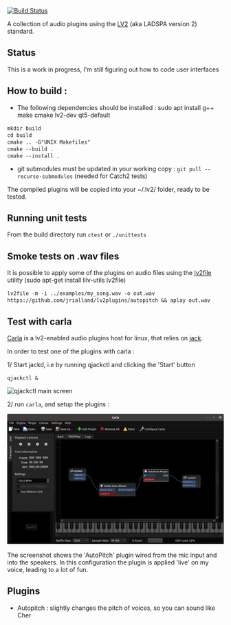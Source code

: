 
[![Build Status](https://travis-ci.org/jrialland/lv2plugins.svg?branch=main)](https://travis-ci.org/jrialland/lv2plugins)

A collection of audio plugins using the [LV2](https://lv2plug.in/) (aka LADSPA version 2) standard.


Status
------

This is a work in progress, I'm still figuring out how to code user interfaces


How to build :
---------

- The following dependencies should be installed : sudo apt install g++ make cmake lv2-dev qt5-default

```
mkdir build
cd build 
cmake .. -G"UNIX Makefiles"
cmake --build .
cmake --install .
```

- git submodules must be updated in your working copy : `git pull --recurse-submodules` (needed for Catch2 tests)

The compiled plugins will be copied into your ~/.lv2/ folder, ready to be tested.

Running unit tests
------------------
From the build directory run `ctest` or `./unittests`


Smoke tests on .wav files
--------------------------

It is possible to apply some of the plugins on audio files using the [lv2file](https://github.com/jeremysalwen/lv2file) utility (sudo apt-get install lilv-utils lv2file)

```
lv2file -m -i ../examples/my_song.wav -o out.wav https://github.com/jrialland/lv2plugins/autopitch && aplay out.wav
```


Test with carla
---------------

[Carla](https://github.com/falkTX/Carla) is a lv2-enabled audio plugins host for linux, that relies on [jack](https://jackaudio.org/).

In order to test one of the plugins with carla :

1/ Start jackd, i.e by running qjackctl and clicking the 'Start' button

```
qjackctl &
```

![qjackctl main screen](https://doc.ubuntu-fr.org/_media/audio/qjackctl_fenetre_principale.png)

2/ run `carla`, and setup the plugins :

![carla screenshot](misc/carla_screenshot.png)

The screenshot shows the 'AutoPitch' plugin wired from the mic input and into the speakers. In this configuration the plugin is applied 'live' on my voice, leading to a lot of fun.

Plugins
-------

* Autopitch : slightly changes the pitch of voices, so you can sound like Cher

